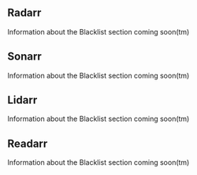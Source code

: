 Radarr
------

<section begin=radarr_activity_blacklist />

Information about the Blacklist section coming soon(tm)

<section end=radarr_activity_blacklist />

Sonarr
------

<section begin=sonarr_activity_blacklist />

Information about the Blacklist section coming soon(tm)

<section end=sonarr_activity_blacklist />

Lidarr
------

<section begin=lidarr_activity_blacklist />

Information about the Blacklist section coming soon(tm)

<section end=lidarr_activity_blacklist />

Readarr
-------

<section begin=readarr_activity_blacklist />

Information about the Blacklist section coming soon(tm)

<section end=readarr_activity_blacklist />
